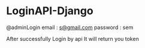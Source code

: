 # LoginAPI-Django

@adminLogin
email : s@gmail.com
password : sem

After successfully Login by api
It will return you token

